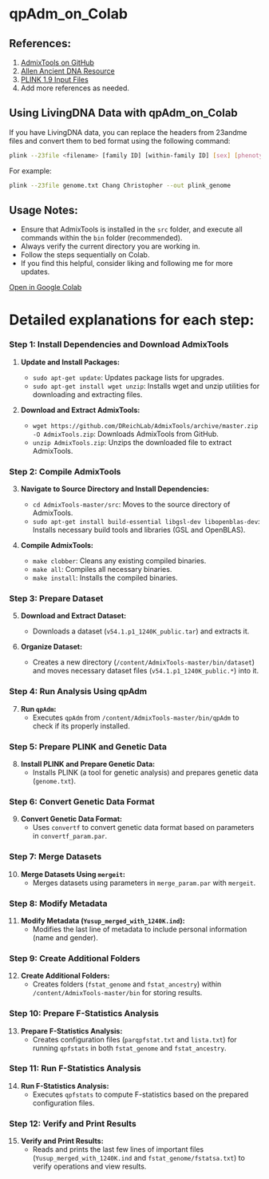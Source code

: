 # qpAdm_on_Colab

## References:
1. [AdmixTools on GitHub](https://github.com/DReichLab/AdmixTools/tree/master)
2. [Allen Ancient DNA Resource](https://reich.hms.harvard.edu/allen-ancient-dna-resource-aadr-downloadable-genotypes-present-day-and-ancient-dna-data)
3. [PLINK 1.9 Input Files](https://www.cog-genomics.org/plink/1.9/input#23file)
4. Add more references as needed.

## Using LivingDNA Data with qpAdm_on_Colab
If you have LivingDNA data, you can replace the headers from 23andme files and convert them to bed format using the following command:
```bash
plink --23file <filename> [family ID] [within-family ID] [sex] [phenotype] [paternal ID] [maternal ID] --out plink_genome
```
For example:
```bash
plink --23file genome.txt Chang Christopher --out plink_genome
```

## Usage Notes:
- Ensure that AdmixTools is installed in the `src` folder, and execute all commands within the `bin` folder (recommended).
- Always verify the current directory you are working in.
- Follow the steps sequentially on Colab.
- If you find this helpful, consider liking and following me for more updates.
  
[Open in Google Colab](https://colab.research.google.com/drive/1ZJM2iefEgxJp0mZUsDZZteBQL0Zd4L_r?usp=sharing)

# Detailed explanations for each step:

### Step 1: Install Dependencies and Download AdmixTools

1. **Update and Install Packages:**
   - `sudo apt-get update`: Updates package lists for upgrades.
   - `sudo apt-get install wget unzip`: Installs wget and unzip utilities for downloading and extracting files.
   
2. **Download and Extract AdmixTools:**
   - `wget https://github.com/DReichLab/AdmixTools/archive/master.zip -O AdmixTools.zip`: Downloads AdmixTools from GitHub.
   - `unzip AdmixTools.zip`: Unzips the downloaded file to extract AdmixTools.

### Step 2: Compile AdmixTools

3. **Navigate to Source Directory and Install Dependencies:**
   - `cd AdmixTools-master/src`: Moves to the source directory of AdmixTools.
   - `sudo apt-get install build-essential libgsl-dev libopenblas-dev`: Installs necessary build tools and libraries (GSL and OpenBLAS).
   
4. **Compile AdmixTools:**
   - `make clobber`: Cleans any existing compiled binaries.
   - `make all`: Compiles all necessary binaries.
   - `make install`: Installs the compiled binaries.

### Step 3: Prepare Dataset

5. **Download and Extract Dataset:**
   - Downloads a dataset (`v54.1.p1_1240K_public.tar`) and extracts it.

6. **Organize Dataset:**
   - Creates a new directory (`/content/AdmixTools-master/bin/dataset`) and moves necessary dataset files (`v54.1.p1_1240K_public.*`) into it.

### Step 4: Run Analysis Using qpAdm

7. **Run `qpAdm`:**
   - Executes `qpAdm` from `/content/AdmixTools-master/bin/qpAdm` to check if its properly installed.

### Step 5: Prepare PLINK and Genetic Data

8. **Install PLINK and Prepare Genetic Data:**
   - Installs PLINK (a tool for genetic analysis) and prepares genetic data (`genome.txt`).

### Step 6: Convert Genetic Data Format

9. **Convert Genetic Data Format:**
   - Uses `convertf` to convert genetic data format based on parameters in `convertf_param.par`.

### Step 7: Merge Datasets

10. **Merge Datasets Using `mergeit`:**
    - Merges datasets using parameters in `merge_param.par` with `mergeit`.

### Step 8: Modify Metadata

11. **Modify Metadata (`Yusup_merged_with_1240K.ind`):**
    - Modifies the last line of metadata to include personal information (name and gender).

### Step 9: Create Additional Folders

12. **Create Additional Folders:**
    - Creates folders (`fstat_genome` and `fstat_ancestry`) within `/content/AdmixTools-master/bin` for storing results.

### Step 10: Prepare F-Statistics Analysis

13. **Prepare F-Statistics Analysis:**
    - Creates configuration files (`parqpfstat.txt` and `lista.txt`) for running `qpfstats` in both `fstat_genome` and `fstat_ancestry`.

### Step 11: Run F-Statistics Analysis

14. **Run F-Statistics Analysis:**
    - Executes `qpfstats` to compute F-statistics based on the prepared configuration files.

### Step 12: Verify and Print Results

15. **Verify and Print Results:**
    - Reads and prints the last few lines of important files (`Yusup_merged_with_1240K.ind` and `fstat_genome/fstatsa.txt`) to verify operations and view results.

